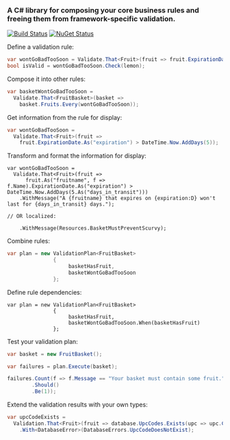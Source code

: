 ### A C# library for composing your core business rules and freeing them from framework-specific validation.

[![Build Status](https://ci.appveyor.com/api/projects/status/github/jonsequitur/Its.Validation?svg=true&branch=master)](https://ci.appveyor.com/project/jonsequitur/its-validation)  [![NuGet Status](http://img.shields.io/nuget/v/Its.Validation.svg?style=flat)](https://www.nuget.org/packages/Its.Validation/)

Define a validation rule:

```csharp
var wontGoBadTooSoon = Validate.That<Fruit>(fruit => fruit.ExpirationDate > DateTime.Now.AddDays(5));
bool isValid = wontGoBadTooSoon.Check(lemon);
```

Compose it into other rules:

```csharp
var basketWontGoBadTooSoon = 
  Validate.That<FruitBasket>(basket =>
    basket.Fruits.Every(wontGoBadTooSoon));
```

Get information from the rule for display:

```csharp
var wontGoBadTooSoon = 
  Validate.That<Fruit>(fruit => 
    fruit.ExpirationDate.As("expiration") > DateTime.Now.AddDays(5));
```

Transform and format the information for display:

```
var wontGoBadTooSoon = 
  Validate.That<Fruit>(fruit =>
      fruit.As("fruitname", f => f.Name).ExpirationDate.As("expiration") > DateTime.Now.AddDays(5.As("days_in_transit")))
    .WithMessage("A {fruitname} that expires on {expiration:D} won't last for {days_in_transit} days.");

// OR localized:

    .WithMessage(Resources.BasketMustPreventScurvy);
```

Combine rules:

```csharp
var plan = new ValidationPlan<FruitBasket>
               {
                    basketHasFruit,
                    basketWontGoBadTooSoon
               };
```

Define rule dependencies:

```
var plan = new ValidationPlan<FruitBasket>
               {
                    basketHasFruit,               
                    basketWontGoBadTooSoon.When(basketHasFruit)
               };
```

Test your validation plan:

```csharp
var basket = new FruitBasket();

var failures = plan.Execute(basket);

failures.Count(f => f.Message == "Your basket must contain some fruit.")
        .Should()
        .Be(1));
```

Extend the validation results with your own types:

```csharp
var upcCodeExists = 
  Validation.That<Fruit>(fruit => database.UpcCodes.Exists(upc => upc.Code == fruit.UpcCode))
    .With<DatabaseError>(DatabaseErrors.UpcCodeDoesNotExist);
```
